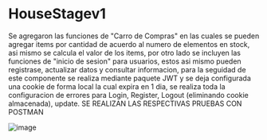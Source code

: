 # HouseStagev1

Se agregaron las funciones de "Carro de Compras" en las cuales se pueden agregar items por cantidad de acuerdo al numero de elementos en stock, asi mismo se calcula el valor de los items, por otro lado se incluyen las funciones de "inicio de sesion" para usuarios, estos asi mismo pueden registrase, actualizar datos y consultar informacion, para la seguidad de este componente se realiza mediante paquete JWT y se deja configurada una cookie de forma local la cual expira en 1 dia, se realiza toda la configuracion de errores para Login, Register, Logout (eliminando cookie almacenada), update.
SE REALIZAN LAS RESPECTIVAS PRUEBAS CON POSTMAN

![image](https://github.com/cdbernal01/HouseStagev1/assets/129089383/c5d16a97-1921-416f-bf3a-0aa032699228)
